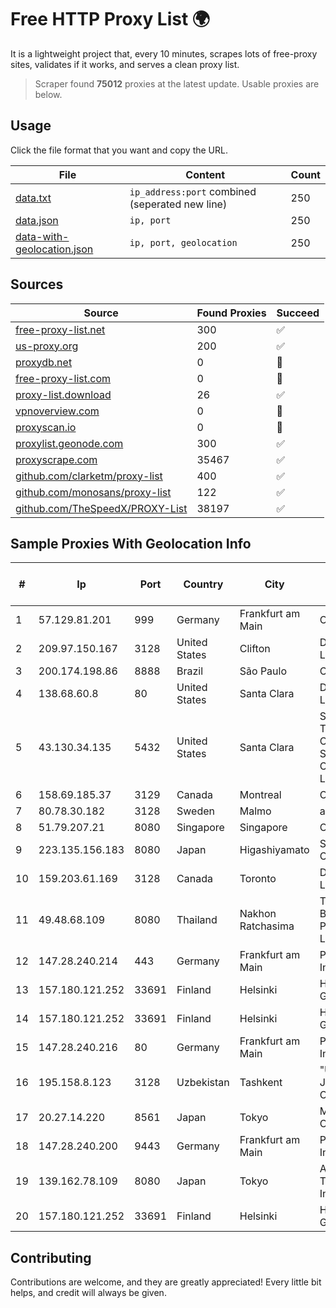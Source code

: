 
# Free HTTP Proxy List 🌍

It is a lightweight project that, every 10 minutes, scrapes lots of free-proxy sites, validates if it works, and serves a clean proxy list.


> Scraper found **75012** proxies at the latest update. Usable proxies are below.

## Usage

Click the file format that you want and copy the URL.


|File|Content|Count|
|----|-------|-----|
|[data.txt](https://raw.githubusercontent.com/themiralay/Proxy-List-World/master/data.txt)|`ip_address:port` combined (seperated new line)|250|
|[data.json](https://raw.githubusercontent.com/themiralay/Proxy-List-World/master/data.json)|`ip, port`|250|
|[data-with-geolocation.json](https://raw.githubusercontent.com/themiralay/Proxy-List-World/master/data-with-geolocation.json)|`ip, port, geolocation`|250|

## Sources

|Source|Found Proxies|Succeed|
|------|-------------|-------|
|[free-proxy-list.net](https://free-proxy-list.net)|300|✅|
|[us-proxy.org](https://www.us-proxy.org)|200|✅|
|[proxydb.net](http://proxydb.net)|0|🚫|
|[free-proxy-list.com](https://free-proxy-list.com/?page=&port=&type%5B%5D=http&type%5B%5D=https&up_time=0&search=Search)|0|🚫|
|[proxy-list.download](https://www.proxy-list.download/HTTP)|26|✅|
|[vpnoverview.com](https://vpnoverview.com/privacy/anonymous-browsing/free-proxy-servers)|0|🚫|
|[proxyscan.io](https://www.proxyscan.io)|0|🚫|
|[proxylist.geonode.com](https://proxylist.geonode.com/api/proxy-list?limit=300&page=1&sort_by=lastChecked&sort_type=desc&protocols=http,https)|300|✅|
|[proxyscrape.com](https://api.proxyscrape.com/v2/?request=displayproxies&protocol=http&timeout=10000&country=all&ssl=all&anonymity=all)|35467|✅|
|[github.com/clarketm/proxy-list](https://raw.githubusercontent.com/clarketm/proxy-list/master/proxy-list-raw.txt)|400|✅|
|[github.com/monosans/proxy-list](https://raw.githubusercontent.com/monosans/proxy-list/main/proxies/http.txt)|122|✅|
|[github.com/TheSpeedX/PROXY-List](https://raw.githubusercontent.com/TheSpeedX/PROXY-List/master/http.txt)|38197|✅|


## Sample Proxies With Geolocation Info

|#|Ip|Port|Country|City|Internet Service Provider|
|-|--|----|-------|----|-------------------------|
|1|57.129.81.201|999|Germany|Frankfurt am Main|OVH SAS|
|2|209.97.150.167|3128|United States|Clifton|DigitalOcean, LLC|
|3|200.174.198.86|8888|Brazil|São Paulo|Claro S.A|
|4|138.68.60.8|80|United States|Santa Clara|DigitalOcean, LLC|
|5|43.130.34.135|5432|United States|Santa Clara|Shenzhen Tencent Computer Systems Company Limited|
|6|158.69.185.37|3129|Canada|Montreal|OVH SAS|
|7|80.78.30.182|3128|Sweden|Malmo|ab stract|
|8|51.79.207.21|8080|Singapore|Singapore|OVH SAS|
|9|223.135.156.183|8080|Japan|Higashiyamato|So-net Corporation|
|10|159.203.61.169|3128|Canada|Toronto|DigitalOcean, LLC|
|11|49.48.68.109|8080|Thailand|Nakhon Ratchasima|Triple T Broadband Public Company Limited|
|12|147.28.240.214|443|Germany|Frankfurt am Main|Packet Host, Inc.|
|13|157.180.121.252|33691|Finland|Helsinki|Hetzner Online GmbH|
|14|157.180.121.252|33691|Finland|Helsinki|Hetzner Online GmbH|
|15|147.28.240.216|80|Germany|Frankfurt am Main|Packet Host, Inc.|
|16|195.158.8.123|3128|Uzbekistan|Tashkent|"Uzbektelekom" Joint Stock Company|
|17|20.27.14.220|8561|Japan|Tokyo|Microsoft Corporation|
|18|147.28.240.200|9443|Germany|Frankfurt am Main|Packet Host, Inc.|
|19|139.162.78.109|8080|Japan|Tokyo|Akamai Technologies, Inc.|
|20|157.180.121.252|33691|Finland|Helsinki|Hetzner Online GmbH|



## Contributing

Contributions are welcome, and they are greatly appreciated! Every
little bit helps, and credit will always be given.

